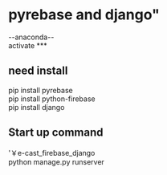 # pyrebase and django"
--anaconda--  
activate ***  
## need install
pip install pyrebase  
pip install python-firebase  
pip install django  
## Start up command
'￥e-cast_firebase_django   
python manage.py runserver  
